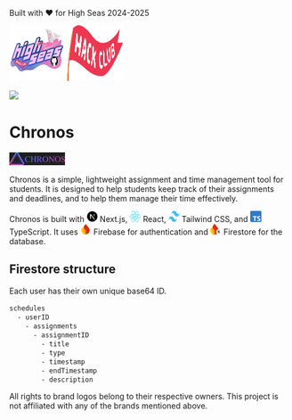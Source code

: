 Built with ❤️ for High Seas 2024-2025

<img src="/github/images/highseas/banner.svg" width="100" height="100"> <img src="/github/images/highseas/flag.svg" width="100" height="100">

<img src="https://img.shields.io/endpoint?url=https://waka.hackclub.com/api/compat/shields/v1/U078EKGQW2H/interval:all_time/project:chronos&label=chronos&color=blue">

# Chronos
<img src="/github/images/chronos/banner.svg" width="100">

Chronos is a simple, lightweight assignment and time management tool for students. It is designed to help students keep track of their assignments and deadlines, and to help them manage their time effectively.

Chronos is built with <img src="/github/images/next/logo.svg" width="20" height="20"> Next.js, <img src="/github/images/react/logo.svg" width="20" height="20"> React, <img src="/github/images/tailwind/logo.svg" width="20" height="20"> Tailwind CSS, and <img src="/github/images/typescript/logo.svg" width="20" height="20"> TypeScript. It uses <img src="/github/images/firebase/logo.svg" width="20" height="20"> Firebase for authentication and <img src="/github/images/firebase/firestore.svg" width="20" height="20"> Firestore for the database.

## Firestore structure

Each user has their own unique base64 ID.

```
schedules
  - userID
    - assignments
      - assignmentID
        - title
        - type
        - timestamp
        - endTimestamp
        - description
```

All rights to brand logos belong to their respective owners. This project is not affiliated with any of the brands mentioned above.

